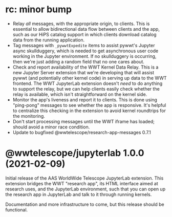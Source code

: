 # rc: minor bump

- Relay *all* messages, with the appropriate origin, to clients. This is
  essential to allow bidirectional data flow between clients and the app, such
  as our HiPS catalog support in which clients download catalog data from the
  running application.
- Tag messages with `_pywwtExpedite` items to assist pywwt's Jupyter async
  skullduggery, which is needed to get asynchronous user code working in the
  Jupyter environment. If no skullduggery is occurring, then we're just adding a
  random field that no one cares about.
- Check and report availability of the WWT Kernel Data Relay. This is a new
  Jupyter Server extension that we're developing that will assist pywwt (and
  potentially other kernel code) in serving up data to the WWT frontend. The WWT
  JupyterLab extension doesn't *need* to do anything to support the relay, but
  we can help clients easily check whether the relay is available, which isn't
  straightforward on the kernel side.
- Monitor the app's liveness and report it to clients. This is done using
  "ping-pong" messages to see whether the app is responsive. It's helpful to
  centralize this checking in the extension to avoid kernel roundtrips for the
  monitoring.
- Don't start processing messages until the WWT iframe has loaded; should avoid
  a minor race condition.
- Update to bugfixed @wwtelescope/research-app-messages 0.7.1


# @wwtelescope/jupyterlab 1.0.0 (2021-02-09)

Initial release of the AAS WorldWide Telescope JupyterLab extension. This
extension bridges the WWT "research app", its HTML interface aimed at research
uses, and the JupyterLab environment, such that you can open up the research app
in JupyterLab and talk to it through running kernels.

Documentation and more infrastructure to come, but this release should be
functional.
